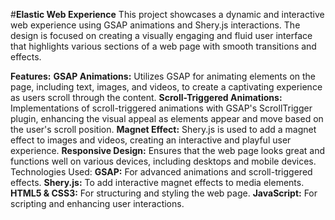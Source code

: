 #**Elastic Web Experience**
This project showcases a dynamic and interactive web experience using GSAP animations and Shery.js interactions. The design is focused on creating a visually engaging and fluid user interface that highlights various sections of a web page with smooth transitions and effects.

**Features:**
**GSAP Animations:** Utilizes GSAP for animating elements on the page, including text, images, and videos, to create a captivating experience as users scroll through the content.
**Scroll-Triggered Animations:** Implementations of scroll-triggered animations with GSAP's ScrollTrigger plugin, enhancing the visual appeal as elements appear and move based on the user's scroll position.
**Magnet Effect:** Shery.js is used to add a magnet effect to images and videos, creating an interactive and playful user experience.
**Responsive Design:** Ensures that the web page looks great and functions well on various devices, including desktops and mobile devices.
Technologies Used:
**GSAP:** For advanced animations and scroll-triggered effects.
**Shery.js:** To add interactive magnet effects to media elements.
**HTML5 & CSS3:** For structuring and styling the web page.
**JavaScript:** For scripting and enhancing user interactions.
